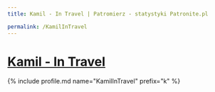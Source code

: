 ```yaml
---
title: Kamil - In Travel | Patromierz - statystyki Patronite.pl

permalink: /KamilInTravel
---
```


# [Kamil - In Travel](https://patronite.pl/KamilInTravel)

{% include profile.md name="KamilInTravel" prefix="k" %}
